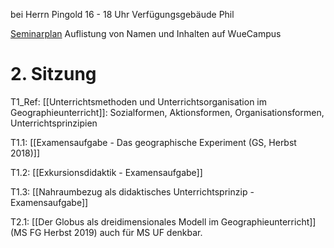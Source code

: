 bei Herrn Pingold
16 - 18 Uhr Verfügungsgebäude Phil

[Seminarplan](<file:///"C:\Users\Silas Hartmann\OneDrive - Universität Würzburg\STEX\Geo\GeoDid\Seminarplan.pdf">)
Auflistung von Namen und Inhalten auf WueCampus
# 2. Sitzung

T1_Ref: [[Unterrichtsmethoden und Unterrichtsorganisation im Geographieunterricht]]: Sozialformen, Aktionsformen, Organisationsformen, Unterrichtsprinzipien

T1.1: [[Examensaufgabe - Das geographische Experiment (GS, Herbst 2018)]]

T1.2: [[Exkursionsdidaktik - Examensaufgabe]]

T1.3: [[Nahraumbezug als didaktisches Unterrichtsprinzip - Examensaufgabe]]

T2.1: [[Der Globus als dreidimensionales Modell im Geographieunterricht]] (MS FG Herbst 2019) auch für MS UF denkbar. 